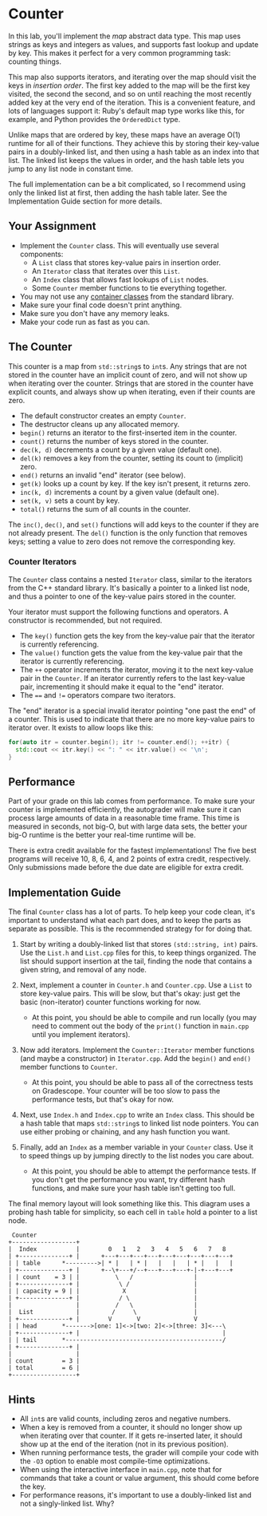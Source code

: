 # Counter

In  this lab,  you'll  implement the  _map_  abstract data type.  This map  uses
strings as keys and integers as values,  and supports  fast lookup and update by
key.  This makes it perfect for a very common programming task: counting things.

This map also  supports iterators,  and iterating over the map  should visit the
keys in _insertion order_.  The first key added to the map will be the first key
visited, the second the second, and so on until reaching the most recently added
key at the very end of the iteration.  This is a convenient feature, and lots of
languages support it:  Ruby's default map type works like this, for example, and
Python provides the `OrderedDict` type.

Unlike maps that are ordered by key, these maps have an average O(1) runtime for
all of their functions.  They achieve this by storing their key-value pairs in a
doubly-linked list, and then using a hash table as an index into that list.  The
linked list  keeps the values in order,  and the hash table lets you jump to any
list node in constant time.

The full implementation can be a bit complicated,  so I recommend using only the
linked list at first,  then adding the hash table later.  See the Implementation
Guide section for more details.


## Your Assignment

- Implement the `Counter` class.  This will eventually use several components:
  - A `List` class that stores key-value pairs in insertion order.
  - An `Iterator` class that iterates over this `List`.
  - An `Index` class that allows fast lookups of `List` nodes.
  - Some `Counter` member functions to tie everything together.
- You may not use any [container classes][containers] from the standard library.
- Make sure your final code doesn't print anything.
- Make sure you don't have any memory leaks.
- Make your code run as fast as you can.


## The Counter

This counter is a map  from `std::string`s  to `int`s.  Any strings that are not
stored in the counter have an implicit count of zero,  and will not show up when
iterating over the counter. Strings that are stored in the counter have explicit
counts, and always show up when iterating, even if their counts are zero.

- The default constructor creates an empty `Counter`.
- The destructor cleans up any allocated memory.
- `begin()` returns an iterator to the first-inserted item in the counter.
- `count()` returns the number of keys stored in the counter.
- `dec(k, d)` decrements a count by a given value (default one).
- `del(k)` removes a key from the counter, setting its count to (implicit) zero.
- `end()` returns an invalid "end" iterator (see below).
- `get(k)` looks up a count by key.  If the key isn't present, it returns zero.
- `inc(k, d)` increments a count by a given value (default one).
- `set(k, v)` sets a count by key.
- `total()` returns the sum of all counts in the counter.

The `inc()`, `dec()`, and `set()` functions will add keys to the counter if they
are not already present.  The `del()` function is the only function that removes
keys; setting a value to zero does not remove the corresponding key.


### Counter Iterators

The `Counter` class contains a nested `Iterator` class, similar to the iterators
from the C++ standard library.  It's basically  a pointer to a linked list node,
and thus a pointer to one of the key-value pairs stored in the counter.

Your iterator must support the following functions and operators.  A constructor
is recommended, but not required.

- The `key()` function gets the key from the key-value pair that the iterator
  is currently referencing.
- The `value()` function gets the value from the key-value pair that the
  iterator is currently referencing.
- The  `++`  operator increments the iterator,  moving it to the  next key-value
  pair in the `Counter`.  If an iterator currently refers to the  last key-value
  pair, incrementing it should make it equal to the "end" iterator.
- The `==` and `!=` operators compare two iterators.

The "end" iterator is a special invalid iterator pointing  "one past the end" of
a counter.  This is used  to indicate that there are  no more key-value pairs to
iterator over.  It exists to allow loops like this:

```cpp
for(auto itr = counter.begin(); itr != counter.end(); ++itr) {
  std::cout << itr.key() << ": " << itr.value() << '\n';
}
```


## Performance

Part of your grade on this lab comes from performance. To make sure your counter
is implemented  efficiently,  the autograder will make sure it can process large
amounts of data in a  reasonable time frame.  This time is measured in  seconds,
not big-O, but with large data sets, the better your big-O runtime is the better
your real-time runtime will be.

There is extra credit available  for the fastest implementations!  The five best
programs will receive  10, 8, 6, 4, and 2  points of extra credit, respectively.
Only submissions made before the due date are eligible for extra credit.


## Implementation Guide

The final `Counter` class has a lot of parts. To help keep your code clean, it's
important to understand  what each part does,  and to keep the parts as separate
as possible.  This is the recommended strategy for for doing that.

1. Start by writing a doubly-linked list that stores `(std::string, int)` pairs.
   Use the `List.h` and `List.cpp` files for this, to keep things organized. The
   list should support  insertion at the tail,  finding the node that contains a
   given string, and removal of any node.

2. Next,  implement a counter in `Counter.h` and `Counter.cpp`.  Use a `List` to
   store key-value pairs. This will be slow, but that's okay: just get the basic
   (non-iterator) counter functions working for now.

   - At this point, you should be able to compile and run locally  (you may need
     to comment out the body of the  `print()` function  in `main.cpp` until you
     implement iterators).

3. Now add iterators.  Implement the `Counter::Iterator`  member functions  (and
   maybe a constructor) in `Iterator.cpp`.  Add the `begin()` and `end()` member
   functions to `Counter`.

   - At this point,  you should be able to pass all of the  correctness tests on
     Gradescope.  Your counter  will be too slow  to pass the performance tests,
     but that's okay for now.

5. Next, use `Index.h` and `Index.cpp` to write an `Index` class. This should be
   a hash table that maps `std::string`s  to linked list node pointers.  You can
   use either probing or chaining, and any hash function you want.

6. Finally, add an `Index` as a member variable in your `Counter` class.  Use it
   to speed things up by jumping directly to the list nodes you care about.

   - At this point, you should be able to attempt the performance tests.  If you
     don't get the performance you want,  try different hash functions, and make
     sure your hash table isn't getting too full.

The  final memory layout  will look  something  like this.  This diagram  uses a
probing  hash table for simplicity,  so each cell in `table` hold a pointer to a
list node.
```
 Counter
+------------------+
|  Index           |        0   1   2   3   4   5   6   7   8
| +--------------+ |      +---+---+---+---+---+---+---+---+---+
| | table      *--------->| * |   | * |   |   |   | * |   |   |
| +--------------+ |      +--\+---+/--+---+---+---+-|-+---+---+
| | count    = 3 | |          \   /                 |
| +--------------+ |           \ /                  |
| | capacity = 9 | |            X                   |
| +--------------+ |           / \                  |
|                  |          /   \                 |
|  List            |         /     \                |
| +--------------+ |        V       V               V
| | head       *------->[one: 1]<->[two: 2]<->[three: 3]<---\
| +--------------+ |                                        |
| | tail       *--------------------------------------------/
| +--------------+ |
|                  |
| count        = 3 |
| total        = 6 |
+------------------+
```


## Hints

- All `int`s are valid counts, including zeros and negative numbers.
- When a key is removed from a counter, it should no longer show up when
  iterating over that counter.  If it gets re-inserted later, it should show
  up at the end of the iteration (not in its previous position).
- When running performance tests, the grader will compile your code with the
  `-O3` option to enable most compile-time optimizations.
- When using the interactive interface in `main.cpp`, note that for commands
  that take a count or value argument, this should come before the key.
- For performance reasons, it's important to use a doubly-linked list and not
  a singly-linked list.  Why?


[containers]: https://cplusplus.com/reference/stl/
